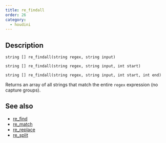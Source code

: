 ```yaml
---
title: re_findall
order: 26
category:
  - houdini
---
```


## Description

`string [] re_findall(string regex, string input)`

`string [] re_findall(string regex, string input, int start)`

`string [] re_findall(string regex, string input, int start, int end)`

Returns an array of all strings that match the entire `regex` expression (no
capture groups).

## See also

- [re_find](re_find.html)
- [re_match](re_match.html)
- [re_replace](re_replace.html)
- [re_split](re_split.html)
